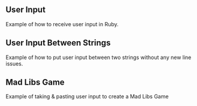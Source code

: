 User Input 
---

Example of how to receive user input in Ruby.


User Input Between Strings
---

Example of how to put user input between two strings without any new line issues.


Mad Libs Game
----

Example of taking & pasting user input to create a Mad Libs Game
